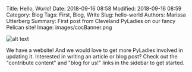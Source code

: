 Title: Hello, World!
Date: 2018-09-16 08:58
Modified: 2018-09-16 08:59
Category: Blog
Tags: First, Blog, Write
Slug: hello-world
Authors: Marissa Utterberg
Summary: First post from Cleveland PyLadies on our fancy Pelican site!
Image: images/cocBanner.png

![alt text](https://clepyladies.github.io/pyladies-official/images/cocBanner.png "Code of Conduct")

We have a website! And we would love to get more PyLadies involved in updating it. Interested in writing an article or blog post? Check out the "contribute content" and "blog for us!" links in the sidebar to get started.
